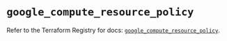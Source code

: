 # `google_compute_resource_policy`

Refer to the Terraform Registry for docs: [`google_compute_resource_policy`](https://registry.terraform.io/providers/hashicorp/google/6.24.0/docs/resources/compute_resource_policy).
